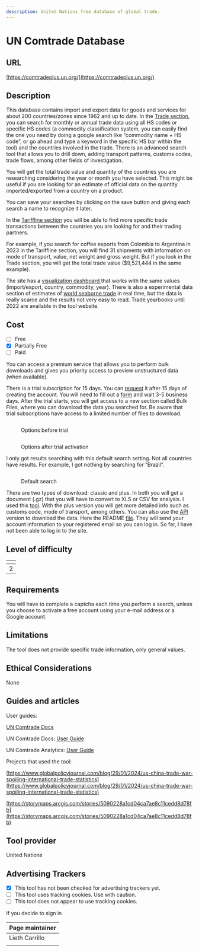 ```yaml
---
description: United Nations free database of global trade.
---
```


# UN Comtrade Database

## URL

[https://comtradeplus.un.org/](https://comtradeplus.un.org/)

## Description

This database contains import and export data for goods and services for about 200 countries/zones since 1962 and up to date. In the [Trade section](https://comtradeplus.un.org/TradeFlow), you can search for monthly or annual trade data using all HS codes or specific HS codes (a commodity classification system, you can easily find the one you need by doing a google search like “commodity name + HS code”, or go ahead and type a keyword in the specific HS bar within the tool) and the countries involved in the trade. There is an advanced search tool that allows you to drill down, adding transport patterns, customs codes, trade flows, among other fields of investigation.&#x20;

You will get the total trade value and quantity of the countries you are researching considering the year or month you have selected. This might be useful if you are looking for an estimate of official data on the quantity imported/exported from a country on a product.&#x20;

You can save your searches by clicking on the save button and giving each search a name to recognize it later.

In the [Tariffline section](https://comtradeplus.un.org/Tariffline) you will be able to find more specific trade transactions between the countries you are looking for and their trading partners.

For example, if you search for coffee exports from Colombia to Argentina in 2023 in the Tariffline section, you will find 31 shipments with information on mode of transport, value, net weight and gross weight. But if you look in the Trade section, you will get the total trade value ($9,521,444 in the same example).

The site has a [visualization dashboard ](https://comtrade.un.org/labs/data-explorer/)that works with the same values (import/export, country, commodity, year). There is also a experimental data section of estimates of [world seaborne trade](https://comtradeplus.un.org/AISData) in real time, but the data is really scarce and the results not very easy to read. Trade yearbooks until 2022 are available in the tool website.

## Cost

* [ ] Free
* [x] Partially Free
* [ ] Paid

You can access a premium service that allows you to perform bulk downloads and gives you priority access to preview unstructured data (when available).&#x20;

There is a trial subscription for 15 days. You can [request](https://uncomtrade.org/docs/premium-trial-subscription/) it after 15 days of creating the account. You will need to fill out a [form](https://forms.office.com/pages/responsepage.aspx?id=2zWeD09UYE-9zF6kFubccOSF7wPR3FtJq4X0eSEBpHpUMTFMQTRJMjcxTkcxU0Y4M0lESjUyOFc1TSQlQCN0PWcu\&route=shorturl) and wait  3-5 business days. After the trial starts, you will get access to a new section called Bulk Files, where you can download the data you searched for. Be aware that trial subscriptions have access to a limited number of files to download.

<figure><img src="broken-reference" alt=""><figcaption><p>Options before trial</p></figcaption></figure>

<figure><img src="broken-reference" alt=""><figcaption><p>Options after trial activation</p></figcaption></figure>

I only got results searching with this default search setting. Not all countries have results. For example, I got nothing by searching for “Brazil”.

<figure><img src="broken-reference" alt=""><figcaption><p>Default search</p></figcaption></figure>

There are two types of download: classic and plus. In both you will get a document (.gz) that you will have to convert to XLS or CSV for analysis. I used this [tool](https://products.groupdocs.app/conversion/gz-to-xls). With the plus version you will get more detailed info such as customs code, mode of transport, among others. You can also use the [API](https://comtradedeveloper.un.org/signin?returnUrl=%2F) version to download the data. Here the README [file](https://github.com/uncomtrade/comtradeapicall?tab=readme-ov-file). They will send your account information to your registered email so you can log in. So far, I have not been able to log in to the site.

## Level of difficulty

<table><thead><tr><th data-type="rating" data-max="5"></th></tr></thead><tbody><tr><td>2</td></tr></tbody></table>

## Requirements

You will have to complete a captcha each time you perform a search, unless you choose to activate a free account using your e-mail address or a Google account.

## Limitations

The tool does not provide specific trade information, only general values.

## Ethical Considerations

None

## Guides and articles

User guides:

[UN Comtrade Docs](https://uncomtrade.org/docs/)

UN Comtrade Docs: [User Guide](https://uncomtrade.org/docs-category/user-guide/)

UN Comtrade Analytics: [User Guide](https://comtrade.un.org/labs/data-explorer/UserGuide%20UN%20Comtrade%20Analytics.pdf)

Projects that used the tool:

[https://www.globalpolicyjournal.com/blog/29/01/2024/us-china-trade-war-spoiling-international-trade-statistics](https://www.globalpolicyjournal.com/blog/29/01/2024/us-china-trade-war-spoiling-international-trade-statistics)

[https://storymaps.arcgis.com/stories/5090228a1cd04ca7ae8c11cedd8d78fb](https://storymaps.arcgis.com/stories/5090228a1cd04ca7ae8c11cedd8d78fb)

## Tool provider

United Nations

## Advertising Trackers

* [x] This tool has not been checked for advertising trackers yet.
* [ ] This tool uses tracking cookies. Use with caution.
* [ ] This tool does not appear to use tracking cookies.

If you decide to sign in

| Page maintainer |
| --------------- |
| Lieth Carrillo  |
|                 |
